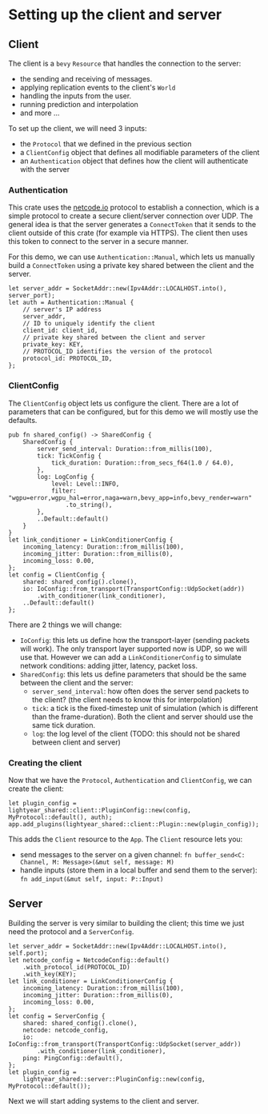 # Setting up the client and server

## Client

The client is a `bevy` `Resource` that handles the connection to the server:
- the sending and receiving of messages.
- applying replication events to the client's `World`
- handling the inputs from the user.
- running prediction and interpolation
- and more ...

To set up the client, we will need 3 inputs:
- the `Protocol` that we defined in the previous section
- a `ClientConfig` object that defines all modifiable parameters of the client
- an `Authentication` object that defines how the client will authenticate with the server


### Authentication

This crate uses the [netcode.io](https://github.com/networkprotocol/netcode/blob/master/STANDARD.md) protocol to establish a connection, which is 
a simple protocol to create a secure client/server connection over UDP. The general idea is that the server generates a `ConnectToken` that it sends
to the client outside of this crate (for example via HTTPS). The client
then uses this token to connect to the server in a secure manner.

For this demo, we can use `Authentication::Manual`, which lets us manually build a `ConnectToken` using a private key shared
between the client and the server.

```rust,noplayground
let server_addr = SocketAddr::new(Ipv4Addr::LOCALHOST.into(), server_port);
let auth = Authentication::Manual {
    // server's IP address
    server_addr,
    // ID to uniquely identify the client
    client_id: client_id,
    // private key shared between the client and server
    private_key: KEY,
    // PROTOCOL_ID identifies the version of the protocol
    protocol_id: PROTOCOL_ID,
};
```

### ClientConfig

The `ClientConfig` object lets us configure the client. There are a lot of parameters that can be configured,
but for this demo we will mostly use the defaults.

```rust,noplayground
pub fn shared_config() -> SharedConfig {
    SharedConfig {
        server_send_interval: Duration::from_millis(100),
        tick: TickConfig {
            tick_duration: Duration::from_secs_f64(1.0 / 64.0),
        },
        log: LogConfig {
            level: Level::INFO,
            filter: "wgpu=error,wgpu_hal=error,naga=warn,bevy_app=info,bevy_render=warn"
                .to_string(),
        },
        ..Default::default()
    }
}
let link_conditioner = LinkConditionerConfig {
    incoming_latency: Duration::from_millis(100),
    incoming_jitter: Duration::from_millis(0),
    incoming_loss: 0.00,
};
let config = ClientConfig {
    shared: shared_config().clone(),
    io: IoConfig::from_transport(TransportConfig::UdpSocket(addr))
        .with_conditioner(link_conditioner),
    ..Default::default()
};
```

There are 2 things we will change:
- `IoConfig`: this lets us define how the transport-layer (sending packets will work). The only transport layer supported now is UDP, so we will use that.
  However we can add a `LinkConditionerConfig` to simulate network conditions: adding jitter, latency, packet loss.
- `SharedConfig`: this lets us define parameters that should be the same between the client and the server:
  - `server_send_interval`: how often does the server send packets to the client? (the client needs to know this for interpolation)
  - `tick`: a tick is the fixed-timestep unit of simulation (which is different than the frame-duration). Both the client and server should use the same tick duration.
  - `log`: the log level of the client (TODO: this should not be shared between client and server)

### Creating the client

Now that we have the `Protocol`, `Authentication` and `ClientConfig`, we can create the client:

```rust,noplayground
let plugin_config = lightyear_shared::client::PluginConfig::new(config, MyProtocol::default(), auth);
app.add_plugins(lightyear_shared::client::Plugin::new(plugin_config));
```

This adds the `Client` resource to the `App`.
The `Client` resource lets you:
- send messages to the server on a given channel: `fn buffer_send<C: Channel, M: Message>(&mut self, message: M)`
- handle inputs (store them in a local buffer and send them to the server): `fn add_input(&mut self, input: P::Input)`

## Server

Building the server is very similar to building the client; this time we just need the protocol and a `ServerConfig`.

```rust,noplayground
let server_addr = SocketAddr::new(Ipv4Addr::LOCALHOST.into(), self.port);
let netcode_config = NetcodeConfig::default()
    .with_protocol_id(PROTOCOL_ID)
    .with_key(KEY);
let link_conditioner = LinkConditionerConfig {
    incoming_latency: Duration::from_millis(100),
    incoming_jitter: Duration::from_millis(0),
    incoming_loss: 0.00,
};
let config = ServerConfig {
    shared: shared_config().clone(),
    netcode: netcode_config,
    io: IoConfig::from_transport(TransportConfig::UdpSocket(server_addr))
        .with_conditioner(link_conditioner),
    ping: PingConfig::default(),
};
let plugin_config =
    lightyear_shared::server::PluginConfig::new(config, MyProtocol::default());
```

Next we will start adding systems to the client and server.